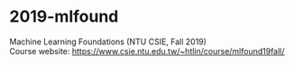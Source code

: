 # 2019-mlfound
Machine Learning Foundations (NTU CSIE, Fall 2019)<br>
Course website: https://www.csie.ntu.edu.tw/~htlin/course/mlfound19fall/
